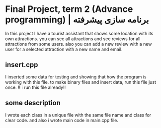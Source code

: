 # Final Project, term 2 (Advance programming) | برنامه سازی پیشرفته
In this project I have a tourist assistant that shows some location with its own attractions.
you can see all attractions and see reviews for all attractions from some users.
also you can add a new review with a new user for a selected attraction with a new name and email.

## insert.cpp
I inserted some data for testing and showing that how the program is working with this file.
to make binary files and insert data, run this file just once.
!! i run this file already!!

## some description
I wrote each class in a unique file with the same file name and class for clear code.
and also i wrote main code in main.cpp file.